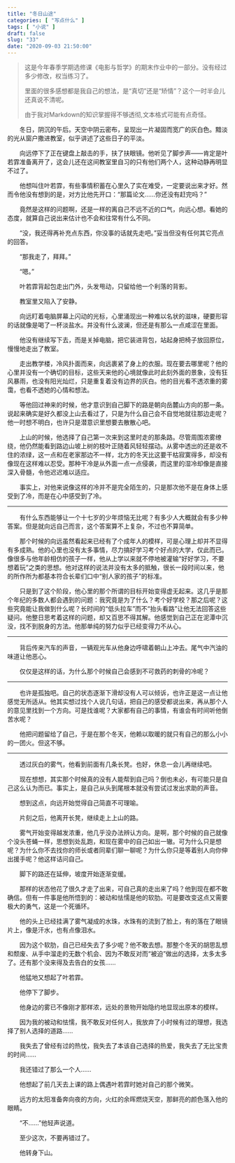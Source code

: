 ```yaml
---
title: "冬日山途"
categories: [ "写点什么" ]
tags: [ "小说" ]
draft: false
slug: "33"
date: "2020-09-03 21:50:00"
---
```


>这是今年春季学期选修课《电影与哲学》的期末作业中的一部分。没有经过多少修改，权当练习了。
>
>里面的很多感想都是我自己的想法，是“真切”还是“矫情”？这个一时半会儿还真说不清呢。
>
>由于我对Markdown的知识掌握得不够透彻,文本格式可能有点奇怪。

　　冬日，阴沉的午后。天空中阴云密布，呈现出一片凝固而宽广的灰白色。黯淡的光从窗户撒进教室，似乎讲述了这些日子的平淡。

　　向远停下了正在键盘上敲击的手，扶了扶眼镜。他听见了脚步声——肯定是叶若霏准备离开了，这会儿还在这间教室里自习的只有他们两个人，这种动静再明显不过了。

　　他想叫住叶若霏，有些事情积蓄在心里久了实在难受，一定要说出来才好。然而令他没有想到的是，对方比他先开口：“那篇论文……你还没有赶完吗？”

　　竟然是这样的问题啊，还是一样的离自己不远不近的口气，向远心想。看她的态度，就算自己说出来估计也不会和往常有什么不同。

　　“没，我还得再补充点东西，你没事的话就先走吧。”妥当但没有任何其它亮点的回答。

　　“那我走了，拜拜。”

　　“嗯。”

　　叶若霏背起包走出门外，头发甩动，只留给他一个利落的背影。

　　教室里又陷入了安静。

　　向远盯着电脑屏幕上闪动的光标，心里涌现出一种难以名状的滋味，硬要形容的话就像是喝了一杯淡盐水。并没有什么波澜，但还是有那么一点咸涩在里面。

　　他没有继续写下去，而是关掉电脑，把它装进背包，站起身把椅子放回原位，慢慢地走出了教室。

　　走出教学楼，冷风扑面而来，向远裹紧了身上的衣服。现在要去哪里呢？他的心里并没有一个确切的目标，这些天来他的心境就像此时此刻外面的景象，没有狂风暴雨，也没有阳光灿烂，只是重复着没有边界的灰白。他的目光看不透浓重的雾霭，也看不透她的心情和想法。

　　等他回过神来的时候，他才意识到自己脚下的路是朝向岳麓山方向的那一条。说起来确实是好久都没上山去看过了，只是为什么自己会不自觉地就往那边走呢？他一时想不明白，也许只是潜意识里想要去散散心吧。

　　上山的时候，他选择了自己第一次来到这里时走的那条路。尽管周围浓雾缭绕，他仍然能看到路边山坡上树的枝叶正随着风轻轻摆动。从雾中透出的还是收不住的浓绿，这一点和在老家那边不一样，北方的冬天比这要干枯寂寞得多，却没有像现在这样难以忍受。那种干冷是从外面一点一点侵袭，而这里的湿冷却像是直接深入骨髓，令他迟迟难以适应。

　　事实上，对他来说像这样的冷并不是完全陌生的，只是那次他不是在身体上感受到了冷，而是在心中感受到了冷。

***

　　有什么东西能够让一个十七岁的少年烦恼无比呢？有多少人大概就会有多少种答案。但是就向远自己而言，这个答案算不上复杂，不过也不算简单。

　　那个时候的向远虽然看起来已经有了个成年人的模样，可是心理上却并不显得有多成熟。他的心里也没有太多事情，尽力搞好学习考个好点的大学，仅此而已。像很多与他年龄相仿的孩子一样，他从上学以来就不停地被灌输“好好学习，不要想着玩”之类的思想。他对这样的说法并没有太多的抵触，很长一段时间以来，他的所作所为都基本符合长辈们口中“别人家的孩子”的标准。

　　只是到了这个阶段，他心里的那个所谓的目标开始变得虚无起来。这几乎是那个年纪的多数人都会遇到的问题：我究竟是为了什么？考个好学校？那之后呢？这些究竟能让我做到什么呢？长时间的“低头拉车”而不“抬头看路”让他无法回答这些疑问。他整日思考着这样的问题，却又百思不得其解。他感觉到自己正在泥潭中沉没，找不到脱身的方法。他那单纯的努力似乎已经变得力不从心。

***

　　背后传来汽车的声音，一辆观光车从他身边呼啸着朝山上冲去。尾气中汽油的味道让他恶心。

　　仅仅是这样的话，为什么那个时候自己会感到不可救药的刺骨的冷呢？

***

　　也许是孤独吧。自己的状态逐渐下滑却没有人可以倾诉，也许正是这一点让他感觉无所适从。他其实想过找个人说几句话，把自己的感受都说出来，再从那个人的意见里找到一个方向。可是找谁呢？大家都有自己的事情，有谁会有时间听他倒苦水呢？

　　他把问题留给了自己，于是在那个冬天，他赖以取暖的就只有自己的那么小小的一团火。但这不够。

***

　　透过灰白的雾气，他看到前面有几条长凳。也好，休息一会儿再继续吧。

　　现在想想，其实那个时候真的没有人能帮到自己吗？倒也未必，有可能只是自己这么认为而已。事实上，是自己从头到尾根本就没有尝试过发出求助的声音。

　　想到这点，向远开始觉得自己简直不可理喻。

　　片刻之后，他离开长凳，继续走上上山的路。

　　雾气开始变得越发浓重，他几乎没办法辨认方向。是啊，那个时候的自己就像个没头苍蝇一样，思想到处乱跑，和现在雾中的自己如出一辙。可为什么只是想呢？为什么你不去找你的师长或者同辈们聊一聊呢？为什么你只是等着别人向你伸出援手呢？他这样诘问自己。

　　脚下的路还在延伸，坡度开始逐渐变缓。

　　那样的状态他花了很久才走了出来，可自己真的走出来了吗？他到现在都不敢确信。但有一件事是他所悟到的：被动和怯懦是他的软肋。可是要改变这点又需要极大的勇气，这是一个死循环。

　　他的头上已经挂满了雾气凝成的水珠，水珠有的流到了脸上，有的落在了眼镜片上，像是汗水，也有点像泪水。

　　因为这个软肋，自己已经失去了多少呢？他不敢去想。那整个冬天的胡思乱想和颓废、从手中溜走的无数个机会、因为不敢反对而“被迫”做出的选择，太多太多了。还有那个没来得及去告白的女孩……

　　他猛地又想起了叶若霏。

　　他停下了脚步。

　　他身边的雾已不像刚才那样浓，远处的景物开始隐约地显现出原本的模样。

　　因为我的被动和怯懦，我不敢反对任何人，我放弃了小时候有过的理想，我选择了别人选择的道路……

　　我失去了曾经有过的热忱，我失去了本该自己选择的热爱，我失去了无比宝贵的时间……

　　我还错过了那么一个人……

　　他想起了前几天去上课的路上偶遇叶若霏时她对自己的那个微笑。

　　远方的太阳准备奔向夜的方向，火红的余晖燃烧天空，那鲜亮的颜色落入他的眼睛。

　　“不……”他轻声说道。

　　至少这次，不要再错过了。

　　他转身下山。

